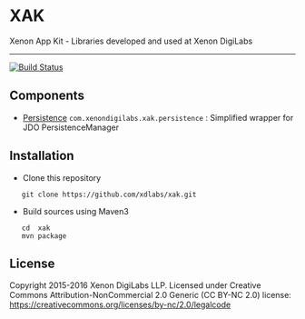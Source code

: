 XAK
===
Xenon App Kit - Libraries developed and used at Xenon DigiLabs

--------------------------------------------------------------

[![Build Status](http://ci.xenondigilabs.com/job/Xenon%20App%20Kit/badge/icon)](http://ci.xenondigilabs.com/job/Xenon%20App%20Kit/)

Components
----------
 * [Persistence](persistence/)
   `com.xenondigilabs.xak.persistence` : Simplified wrapper for JDO PersistenceManager

Installation
------------
 * Clone this repository
```
   git clone https://github.com/xdlabs/xak.git
``` 
 * Build sources using Maven3
```
   cd  xak
   mvn package
```


License
-------
Copyright 2015-2016 Xenon DigiLabs LLP.
Licensed under Creative Commons Attribution-NonCommercial 2.0 Generic (CC BY-NC 2.0) license: https://creativecommons.org/licenses/by-nc/2.0/legalcode
